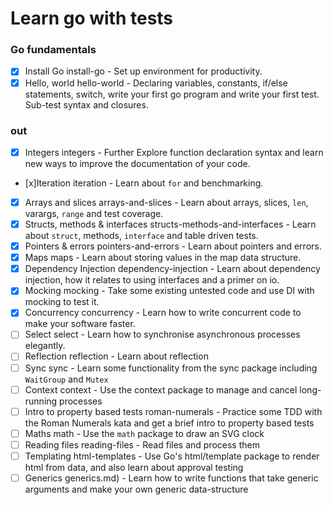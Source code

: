# Learn go with tests

### Go fundamentals

- [x] Install Go install-go - Set up environment for productivity.
- [x] Hello, world hello-world - Declaring variables, constants, if/else statements, switch, write your first go program and write your first test. Sub-test syntax and closures.

### out

- [x] Integers integers - Further Explore function declaration syntax and learn new ways to improve the documentation of your code.
- [x]Iteration iteration - Learn about `for` and benchmarking.
- [x] Arrays and slices arrays-and-slices - Learn about arrays, slices, `len`, varargs, `range` and test coverage.
- [x] Structs, methods & interfaces structs-methods-and-interfaces - Learn about `struct`, methods, `interface` and table driven tests.
- [x] Pointers & errors pointers-and-errors - Learn about pointers and errors.
- [x] Maps maps - Learn about storing values in the map data structure.
- [x] Dependency Injection dependency-injection - Learn about dependency injection, how it relates to using interfaces and a primer on io.
- [x] Mocking mocking - Take some existing untested code and use DI with mocking to test it.
- [x] Concurrency concurrency - Learn how to write concurrent code to make your software faster.
- [ ] Select select - Learn how to synchronise asynchronous processes elegantly.
- [ ] Reflection reflection - Learn about reflection
- [ ] Sync sync - Learn some functionality from the sync package including `WaitGroup` and `Mutex`
- [ ] Context context - Use the context package to manage and cancel long-running processes
- [ ] Intro to property based tests roman-numerals - Practice some TDD with the Roman Numerals kata and get a brief intro to property based tests
- [ ] Maths math - Use the `math` package to draw an SVG clock
- [ ] Reading files reading-files - Read files and process them
- [ ] Templating html-templates - Use Go's html/template package to render html from data, and also learn about approval testing
- [ ] Generics generics.md) - Learn how to write functions that take generic arguments and make your own generic data-structure
